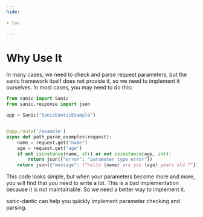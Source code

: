 ```yaml
---
hide:

- toc

---
```


# Why Use It

In many cases, we need to check and parse request parameters, but the sanic
framework itself does not provide it, so we need to implement it ourselves.
In most cases, you may need to do this:

```python
from sanic import Sanic
from sanic.response import json

app = Sanic("SanicDanticExample")


@app.route('/example')
async def path_param_examples(request):
    name = request.get("name")
    age = request.get("age")
    if not isinstance(name, str) or not isinstance(age, int):
        return json({"error": "parameter type error"})
    return json({"message": f"hello {name} are you {age} years old ?"})
```

This code looks simple, but when your parameters become more and more, you will
find that you need to write a lot. This is a bad implementation because it is
not maintainable. So we need a better way to implement it.

sanic-dantic can help you quickly implement parameter checking and parsing.